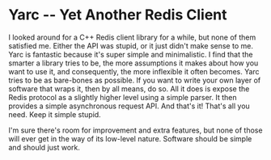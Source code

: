 # Yarc -- Yet Another Redis Client

I looked around for a C++ Redis client library for a while, but none of them satisfied me.  Either the API was stupid, or it just didn't make sense to me.  Yarc is fantastic because it's super simple and minimalistic.  I find that the smarter a library tries to be, the more assumptions it makes about how you want to use it, and consequently, the more inflexible it often becomes.  Yarc tries to be as bare-bones as possible.  If you want to write your own layer of software that wraps it, then by all means, do so.  All it does is expose the Redis protocol as a slightly higher level using a simple parser.  It then provides a simple asynchronous request API.  And that's it!  That's all you need.  Keep it simple stupid.

I'm sure there's room for improvement and extra features, but none of those will ever get in the way of its low-level nature.  Software should be simple and should just work.